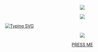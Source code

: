 
<p align="center">  
<img src="https://cdn.discordapp.com/attachments/1127287128880074855/1148668163299479694/pepefrg-54.gif">
</p>

<p align="center">  
<img src="https://komarev.com/ghpvc/?username=hris69&color=grey"><p align="center">
   
[![Typing SVG](https://readme-typing-svg.demolab.com?font=Normal&duration=4000&pause=1000&color=F7F7F7&center=true&vCenter=true&multiline=true&width=435&lines=%40federal+%7C+Currently+learning+Javascript)](https://git.io/typing-svg)


<p>    
    <p align="center">
  <img src="https://discord.c99.nl/widget/theme-4/1159829439157383178.png"/>
</p>
<p align="center">
    <a href="https://guns.lol/winter">PRESS ME</a>

